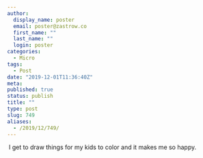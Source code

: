 ```yaml
---
author:
  display_name: poster
  email: poster@zastrow.co
  first_name: ""
  last_name: ""
  login: poster
categories:
  - Micro
tags:
  - Post
date: "2019-12-01T11:36:40Z"
meta:
published: true
status: publish
title: ""
type: post
slug: 749
aliases:
  - /2019/12/749/
---
```

<p><img src="/assets/2019/12/73512747_434366767228579_207091772351756070_n.jpg?_nc_ht=scontent.cdninstagram.com&amp;oh=105bf200eaacb1caedf57babb6543983&amp;oe=5E896C01" alt="" /> I get to draw things for my kids to color and it makes me so happy.</p>
